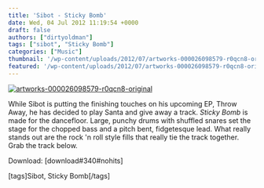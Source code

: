 ```yaml
---
title: 'Sibot - Sticky Bomb'
date: Wed, 04 Jul 2012 11:19:54 +0000
draft: false
authors: ["dirtyoldman"]
tags: ["sibot", "Sticky Bomb"]
categories: ["Music"]
thumbnail: '/wp-content/uploads/2012/07/artworks-000026098579-r0qcn8-original-150x150.jpg'
featured: '/wp-content/uploads/2012/07/artworks-000026098579-r0qcn8-original-304x190.jpg'
---
```


[![](/wp-content/uploads/2012/07/artworks-000026098579-r0qcn8-original-e1341399986506.jpg "artworks-000026098579-r0qcn8-original")](/2012/07/04/sibot-sticky-bomb/artworks-000026098579-r0qcn8-original/)

While Sibot is putting the finishing touches on his upcoming EP, Throw Away, he has decided to play Santa and give away a track. _Sticky Bomb_ is made for the dancefloor. Large, punchy drums with shuffled snares set the stage for the chopped bass and a pitch bent, fidgetesque lead. What really stands out are the rock 'n roll style fills that really tie the track together. Grab the track below.

Download: \[download#340#nohits\]

\[tags\]Sibot, Sticky Bomb\[/tags\]